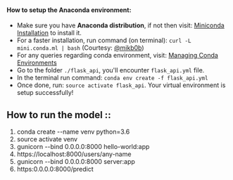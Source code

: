 
#### How to setup the Anaconda environment:

- Make sure you have __Anaconda distribution__, if not then visit: [Miniconda Installation](https://conda.io/miniconda.html) to install it.
- For a faster installation, run command (on terminal): `curl -L mini.conda.ml | bash` (Courtesy: [@mikb0b](https://twitter.com/mikb0b))
- For any queries regarding conda environment, visit: [Managing Conda Environments](https://conda.io/docs/user-guide/tasks/manage-environments.html)
- Go to the folder `./flask_api`, you'll encounter `flask_api.yml` file.
- In the terminal run command: `conda env create -f flask_api.yml`
- Once done, run: `source activate flask_api`. Your virtual environment is setup successfully!

## How to run the model ::
1. conda create --name venv python=3.6
2. source activate venv
3. gunicorn --bind 0.0.0.0:8000 hello-world:app
4. https://localhost:8000/users/any-name
5. gunicorn --bind 0.0.0.0:8000 server:app
6. https:0.0.0.0:8000/predict

